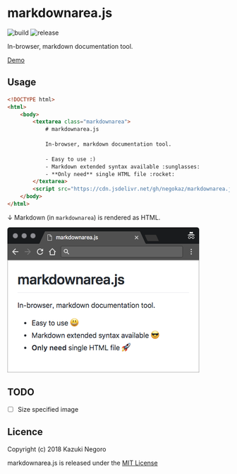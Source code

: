 # markdownarea.js

![build](https://api.travis-ci.org/negokaz/markdownarea.js.svg) ![release](https://img.shields.io/github/release/negokaz/markdownarea.js.svg) 

In-browser, markdown documentation tool.

[Demo](https://negokaz.github.io/markdownarea.js)

## Usage

```html
<!DOCTYPE html>
<html>
    <body>
        <textarea class="markdownarea">
            # markdownarea.js

            In-browser, markdown documentation tool.

            - Easy to use :)
            - Markdown extended syntax available :sunglasses:
            - **Only need** single HTML file :rocket:
        </textarea>
        <script src="https://cdn.jsdelivr.net/gh/negokaz/markdownarea.js@v0.2.2/dist/markdownarea.js"></script>
    </body>
</html>
```

↓ Markdown (in `markdownarea`) is rendered as HTML.

![](docs/img/rendered.png)


## TODO

- [ ] Size specified image

## Licence

Copyright (c) 2018 Kazuki Negoro

markdownarea.js is released under the [MIT License](./LICENSE)